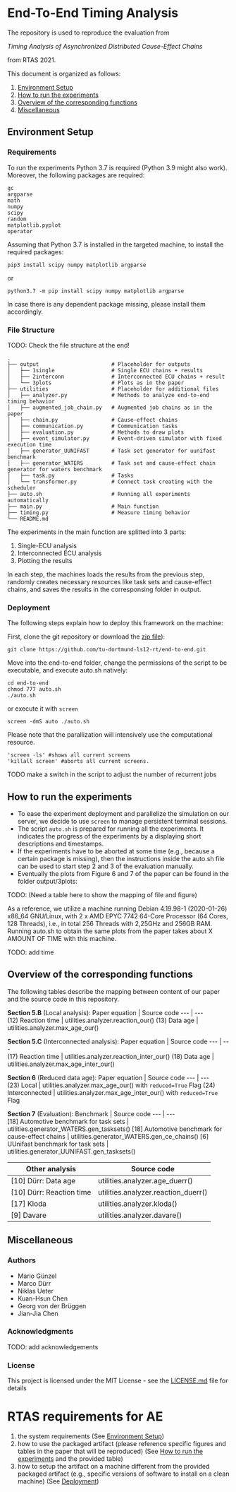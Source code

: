 # End-To-End Timing Analysis

The repository is used to reproduce the evaluation from 

*Timing Analysis of Asynchronized Distributed Cause-Effect Chains*

from RTAS 2021.

This document is organized as follows:
1. [Environment Setup](#environment-setup)
2. [How to run the experiments](#how-to-run-the-experiments)
3. [Overview of the corresponding functions](#overview-of-the-corresponding-functions)
4. [Miscellaneous](#miscellaneous)

## Environment Setup
### Requirements

To run the experiments Python 3.7 is required (Python 3.9 might also work). Moreover, the following packages are required:
```
gc
argparse
math
numpy
scipy
random
matplotlib.pyplot
operator
```

Assuming that Python 3.7 is installed in the targeted machine, to install the required packages:
```
pip3 install scipy numpy matplotlib argparse
```
or
```
python3.7 -m pip install scipy numpy matplotlib argparse
```
In case there is any dependent package missing, please install them accordingly.

### File Structure

TODO: Check the file structure at the end!

    .
    ├── output                       # Placeholder for outputs
    │   ├── 1single                  # Single ECU chains + results
    │   ├── 2interconn               # Interconnected ECU chains + result
    │   └── 3plots                   # Plots as in the paper
    ├── utilities                    # Placeholder for additional files
    │   ├── analyzer.py              # Methods to analyze end-to-end timing behavior
    │   ├── augmented_job_chain.py   # Augmented job chains as in the paper
    │   ├── chain.py                 # Cause-effect chains
    │   ├── communication.py         # Communication tasks
    │   ├── evaluation.py            # Methods to draw plots
    │   ├── event_simulator.py       # Event-driven simulator with fixed execution time
    │   ├── generator_UUNIFAST       # Task set generator for uunifast benchmark
    │   ├── generator_WATERS         # Task set and cause-effect chain generator for waters benchmark
    │   ├── task.py                  # Tasks
    │   └── transformer.py           # Connect task creating with the scheduler
    ├── auto.sh                      # Running all experiments automatically
    ├── main.py                      # Main function
    ├── timing.py                    # Measure timing behavior
    └── README.md

The experiments in the main function are splitted into 3 parts:
1. Single-ECU analysis
2. Interconnected ECU analysis
3. Plotting the results

In each step, the machines loads the results from the previous step, randomly creates necessary resources like task sets and cause-effect chains, and saves the results in the corresponsing folder in output.  

### Deployment

The following steps explain how to deploy this framework on the machine:

First, clone the git repository or download the [zip file](https://github.com/tu-dortmund-ls12-rt/end-to-end/archive/master.zip)):
```
git clone https://github.com/tu-dortmund-ls12-rt/end-to-end.git
```
Move into the end-to-end folder, change the permissions of the script to be executable, and execute auto.sh natively:
```
cd end-to-end
chmod 777 auto.sh
./auto.sh
```
or execute it with ```screen``` 
```
screen -dmS auto ./auto.sh
```
Please note that the parallization will intensively use the computational resource. 
```
'screen -ls' #shows all current screens
'killall screen' #aborts all current screens.
```

TODO make a switch in the script to adjust the number of recurrent jobs

## How to run the experiments

- To ease the experiment deployment and parallelize the simulation on our server, we decide to use ```screen``` to manage persistent terminal sessions.
- The script ```auto.sh``` is prepared for running all the experiments. It indicates the progress of the experiments by a displaying short descriptions and timestamps.
- If the experiments have to be aborted at some time (e.g., because a certain package is missing), then the instructions inside the auto.sh file can be used to start step 2 and 3 of the evaluation manually.
- Eventually the plots from Figure 6 and 7 of the paper can be found in the folder output/3plots:

TODO: (Need a table here to show the mapping of file and figure)

As a reference, we utilize a machine running Debian 4.19.98-1 (2020-01-26) x86_64 GNU/Linux, with 2 x AMD EPYC 7742 64-Core Processor (64 Cores, 128 Threads), i.e., in total 256 Threads with 2,25GHz and 256GB RAM. Running auto.sh to obtain the same plots from the paper takes about X AMOUNT OF TIME with this machine.

TODO: add time

## Overview of the corresponding functions

The following tables describe the mapping between content of our paper and the source code in this repository.

**Section 5.B** (Local analysis):
Paper equation | Source code
--- | ---  
(12) Reaction time | utilities.analyzer.reaction_our()
(13) Data age | utilities.analyzer.max_age_our()

**Section 5.C** (Interconnected analysis):
Paper equation | Source code
--- | ---  
(17) Reaction time | utilities.analyzer.reaction_inter_our()
(18) Data age | utilities.analyzer.max_age_inter_our()

**Section 6** (Reduced data age):
Paper equation | Source code
--- | ---  
(23) Local | utilities.analyzer.max_age_our() with `reduced=True` Flag
(24) Interconnected | utilities.analyzer.max_age_inter_our() with `reduced=True` Flag

**Section 7** (Evaluation):
Benchmark | Source code
--- | ---  
\[18\] Automotive benchmark for task sets | utilities.generator_WATERS.gen_tasksets()
\[18\] Automotive benchmark for cause-effect chains | utilities.generator_WATERS.gen_ce_chains()
\[6\] UUnifast benchmark for task sets | utilities.generator_UUNIFAST.gen_tasksets()

Other analysis | Source code
--- | ---  
\[10\] Dürr: Data age | utilities.analyzer.age_duerr()
\[10\] Dürr: Reaction time | utilities.analyzer.reaction_duerr()
\[17\] Kloda | utilities.analyzer.kloda()
\[9\] Davare | utilities.analyzer.davare()

## Miscellaneous

### Authors

* Mario Günzel
* Marco Dürr
* Niklas Ueter
* Kuan-Hsun Chen
* Georg von der Brüggen
* Jian-Jia Chen

### Acknowledgments

TODO: add acknowledgements

### License

This project is licensed under the MIT License - see the [LICENSE.md](LICENSE.md) file for details

# RTAS requirements for AE
1. the system requirements (See [Environment Setup](#environment-setup))
2. how to use the packaged artifact (please reference specific figures and tables in the paper that will be reproduced) (See [How to run the experiments](#how-to-run-the-experiments) and the provided table)
3. how to setup the artifact on a machine different from the provided packaged artifact (e.g., specific versions of software to install on a clean machine) (See [Deployment](#deployment))
